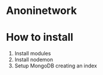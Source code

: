 # Anoninetwork
# How to install
1) Install modules
2) Install nodemon 
3) Setup MongoDB creating an index 
